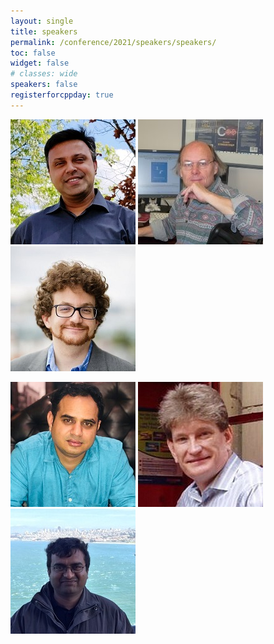 ```yaml
---
layout: single
title: speakers
permalink: /conference/2021/speakers/speakers/
toc: false
widget: false
# classes: wide
speakers: false
registerforcppday: true
---
```


[![Ankur Satle](/conference/2021/graphics/ankur.jpg "Ankur Satle")](/conference/2021/speakers/ankur/)
[![Bjarne Stroustrup](/conference/2021/graphics/bjarne.jpg "Bjarne Stroustrup")](/conference/2021/speakers/bjarne/)
[![Bryce Adelstein Lelbach](/conference/2021/graphics/bryce.jpg "Bryce Adelstein Lelbach")](/conference/2021/speakers/bryce/)

<!-- | :-----: | :-----: | :-----: |
| ![Ankur M Satle](/conference/2021/graphics/ankur.jpg "Ankur M Satle") |![Bjarne Stroustrup](/conference/2021/graphics/bjarne.jpg "Bjarne Stroustrup") Bjarne Stroustrup|![Bryce Adelstein Lelbach](/conference/2021/graphics/bryce.jpg "Bryce Adelstein Lelbach") Bryce Adelstein Lelbach| -->

[![Harishankar Singh](/conference/2021/graphics/hari.jpg "Harishankar Singh")](/conference/2021/speakers/harishankar/)
[![Jon Kalb](/conference/2021/graphics/jonkalb.jpg "Jon Kalb")](/conference/2021/speakers/jonkalb/)
[![Saurabh Joshi](/conference/2021/graphics/saurabhjoshi.jpg "Saurabh Joshi")](/conference/2021/speakers/saurabhjoshi/)